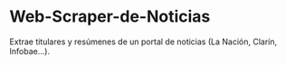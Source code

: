 # Web-Scraper-de-Noticias
Extrae titulares y resúmenes de un portal de noticias (La Nación, Clarín, Infobae…).

